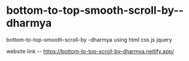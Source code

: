 # bottom-to-top-smooth-scroll-by--dharmya
bottom-to-top-smooth-scroll-by -dharmya using html css js jquery


website link -- https://bottom-to-top-scroll-by-dharmya.netlify.app/
